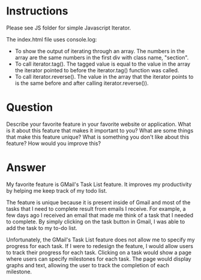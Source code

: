 Instructions 
========
Please see JS folder for simple Javascript Iterator.

The index.html file uses console.log:
- To show the output of iterating through an array. The numbers in the array are the same numbers in the first div with class name, "section".
- To call iterator.tag(). The tagged value is equal to the value in the array the iterator pointed to before the iterator.tag() function was called.
- To call iterator.reverse(). The value in the array that the iterator points to is the same before and after calling iterator.reverse()).

Question
=========

Describe your favorite feature in your favorite website or application. What is it about this feature that makes it important to you? What are some things that make this feature unique? What is something you don't like about this feature? How would you improve this?

Answer
============

My favorite feature is GMail's Task List feature. It improves my productivity by helping me keep track of my todo list.

The feature is unique because it is present inside of Gmail and most of the tasks that I need to complete result from emails I  receive. For example, a few days ago I received an email that made me think of a task that I needed to complete. By simply clicking on the task button in Gmail, I was able to add the task to my to-do list.

Unfortunately, the GMail's Task List feature does not allow me to specify my progress for each task. If I were to redesign the feature, I would allow users to track their progress for each task. Clicking on a task would show a page where users can specify milestones for each task. The page would display graphs and text, allowing the user to track the completion of each milestone. 


